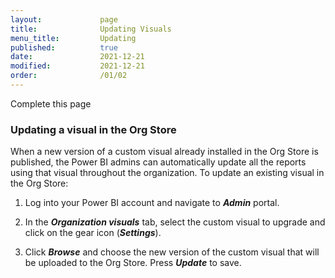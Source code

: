 ```yaml
---
layout:             page
title:              Updating Visuals
menu_title:         Updating
published:          true
date:               2021-12-21
modified:           2021-12-21
order:              /01/02
---
```

<todo assign="daniele">Complete this page</todo>
### Updating a visual in the Org Store

When a new version of a custom visual already installed in the Org Store is published, the Power BI admins can automatically update all the reports using that visual throughout the organization.
To update an existing visual in the Org Store:

1.	Log into your Power BI account and navigate to ***Admin*** portal.

2.	In the ***Organization visuals*** tab, select the custom visual to upgrade and click on the gear icon (***Settings***).

3.	Click ***Browse*** and choose the new version of the custom visual that will be uploaded to the Org Store. Press ***Update*** to save.
